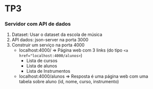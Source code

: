 # TP3

### Servidor com API de dados

1. Dataset: Usar o dataset da escola de música
2. API dados: json-server na porta 3000
3. Construir um serviço na porta 4000
    * localhost:4000/ => Página web com 3 links (do tipo ```<a href="localhost:4000/alunos>```)
        * Lista de cursos
        * Lista de alunos
        * Lista de Instrumentos
    * localhost:4000/alunos => Resposta é uma página web com uma tabela sobre aluno (id, nome, curso, instrumento)